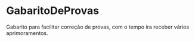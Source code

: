 # GabaritoDeProvas
Gabarito para facilitar correção de provas, com o tempo ira receber vários aprimoramentos.
